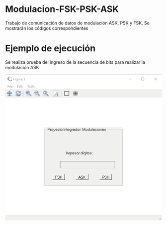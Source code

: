 # Modulacion-FSK-PSK-ASK
Trabajo de comunicación de datos de modulación ASK, PSK y FSK. Se mostrarán los códigos correspondientes 

# Ejemplo de ejecución
Se realiza prueba del ingreso de la secuencia de bits para realizar la modulación ASK

![ModulacionPrueba](https://github.com/ItsJavito/Modulacion-FSK-PSK-ASK/blob/main/Images/PruebaASK.gif)

